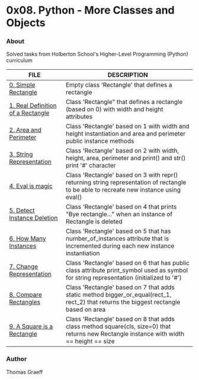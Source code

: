 # 0x08. Python - More Classes and Objects

### About
Solved tasks from Holberton School's Higher-Level Programming (Python) curriculum

FILE | DESCRIPTION
----|----
[0. Simple Rectangle](./0-rectangle.py) | Empty class 'Rectangle' that defines a rectangle
[1. Real Definition of a Rectangle](./1-rectangle.py) | Class 'Rectangle" that defines a rectangle (based on 0) with width and height attributes
[2. Area and Perimeter](./2-rectangle.py) | Class 'Rectangle' based on 1 with width and height instantiation and area and perimeter public instance methods
[3. String Representation](./3-rectangle.py) | Class 'Rectangle' based on 2 with width, height, area, perimeter and print() and str() print '#' character
[4. Eval is magic](./4-rectangle.py) | Class 'Rectangle' based on 3 with repr() returning string representation of rectangle to be able to recreate new instance using eval()
[5. Detect Instance Deletion](./5-rectangle.py) | Class 'Rectangle' based on 4 that prints "Bye rectangle..." when an instance of Rectangle is deleted
[6. How Many Instances](./6-rectangle.py) | Class 'Rectangle' based on 5 that has number_of_instances attribute that is incremented during each new instance instantiation
[7. Change Representation](./7-rectangle.py) | Class 'Rectangle' based on 6 that has public class attribute print_symbol used as symbol for string representation (initialized to '#')
[8. Compare Rectangles](./8-rectangle.py) | Class 'Rectangle' based on 7 that adds static method bigger_or_equal(rect_1, rect_2) that returns the biggest rectangle based on area
[9. A Square is a Rectangle](./9-rectangle) | Class 'Rectangle' based on 8 that adds class method square(cls, size=0) that returns new Rectangle instance with width == height == size

### Author
Thomas Graeff
